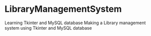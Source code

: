 # LibraryManagementSystem
Learning Tkinter and MySQL database
Making a Library management system using Tkinter and MySQL database
